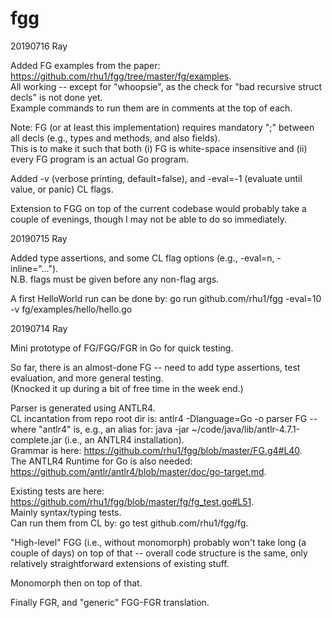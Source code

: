 # fgg

20190716 Ray

Added FG examples from the paper:
https://github.com/rhu1/fgg/tree/master/fg/examples.  
All working -- except for "whoopsie", as the check for "bad recursive struct
decls" is not done yet.  
Example commands to run them are in comments at the top of each.

Note: FG (or at least this implementation) requires mandatory ";" between all
decls (e.g., types and methods, and also fields).  
This is to make it such that both (i) FG is white-space insensitive and (ii) every
FG program is an actual Go program.

Added -v (verbose printing, default=false), and -eval=-1 (evaluate until
value, or panic) CL flags.

Extension to FGG on top of the current codebase would probably take a couple
of evenings, though I may not be able to do so immediately.

20190715 Ray

Added type assertions, and some CL flag options (e.g., -eval=n,
-inline="...").  
N.B. flags must be given before any non-flag args.

A first HelloWorld run can be done by:
go run github.com/rhu1/fgg -eval=10 -v fg/examples/hello/hello.go

20190714 Ray

Mini prototype of FG/FGG/FGR in Go for quick testing.

So far, there is an almost-done FG -- need to add type assertions, test
evaluation, and more general testing.  
(Knocked it up during a bit of free time in the week end.)

Parser is generated using ANTLR4.  
CL incantation from repo root dir is: antlr4 -Dlanguage=Go -o parser FG --
where "antlr4" is, e.g., an alias for: java -jar
~/code/java/lib/antlr-4.7.1-complete.jar (i.e., an ANTLR4 installation).  
Grammar is here: https://github.com/rhu1/fgg/blob/master/FG.g4#L40.  
The ANTLR4 Runtime for Go is also needed:
https://github.com/antlr/antlr4/blob/master/doc/go-target.md.

Existing tests are here:
https://github.com/rhu1/fgg/blob/master/fg/fg_test.go#L51.  
Mainly syntax/typing tests.  
Can run them from CL by: go test github.com/rhu1/fgg/fg.

"High-level" FGG (i.e., without monomorph) probably won't take long (a couple
of days) on top of that -- overall code structure is the same, only relatively
straightforward extensions of existing stuff.

Monomorph then on top of that.

Finally FGR, and "generic" FGG-FGR translation.
